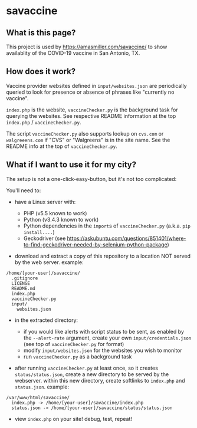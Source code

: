 # savaccine

## What is this page?

This project is used by https://amasmiller.com/savaccine/ to show availablity of the COVID-19 vaccine in San Antonio, TX.

## How does it work?

Vaccine provider websites defined in `input/websites.json` are periodically queried to look for presence or absence of phrases like "currently no vaccine".

`index.php` is the website, `vaccineChecker.py` is the background task for querying the websites.  See respective README information at the top `index.php` / `vaccineChecker.py`.

The script `vaccineChecker.py` also supports lookup on `cvs.com` or `walgreeens.com` if "CVS" or "Walgreens" is in the site name.  See the README info at the top of `vaccineChecker.py`.

## What if I want to use it for my city?

The setup is not a one-click-easy-button, but it's not too complicated:

You'll need to:
* have a Linux server with:
    * PHP (v5.5 known to work) 
    * Python (v3.4.3 known to work)
    * Python dependencies in the `import`s of `vaccineChecker.py` (a.k.a. `pip install....`)
    * Geckodriver (see https://askubuntu.com/questions/851401/where-to-find-geckodriver-needed-by-selenium-python-package)

* download and extract a copy of this repository to a location NOT served by the web server.  example:
```
/home/[your-user]/savaccine/
  .gitignore
  LICENSE
  README.md
  index.php
  vaccineChecker.py
  input/
    websites.json
```  

* in the extracted directory:
  * if you would like alerts with script status to be sent, as enabled by the `--alert-rate` argument, create your own `input/credentials.json` (see top of `vaccineChecker.py` for format)
  * modify `input/websites.json` for the websites you wish to monitor
  * run `vaccineChecker.py` as a background task

* after running `vaccineChecker.py` at least once, so it creates `status/status.json`, create a new directory to be served by the webserver.  within this new directory, create softlinks to `index.php` and `status.json`.  example:

```
/var/www/html/savaccine/
  index.php -> /home/[your-user]/savaccine/index.php
  status.json -> /home/[your-user]/savaccine/status/status.json
```

* view `index.php` on your site!  debug, test, repeat!

